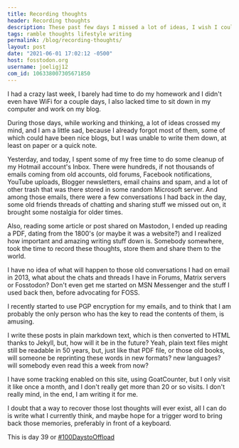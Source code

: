 ```yaml
---
title: Recording thoughts
header: Recording thoughts
description: These past few days I missed a lot of ideas, I wish I could have explained them and expanded them in a blog, but sometimes it is not possible to do so, and what will even happen to them as time moves forward?
tags: ramble thoughts lifestyle writing 
permalink: /blog/recording-thoughts/ 
layout: post 
date: "2021-06-01 17:02:12 -0500" 
host: fosstodon.org 
username: joeligj12 
com_id: 106338007305671850
--- 
```


I had a crazy last week, I barely had time to do my homework and I didn't even
have WiFi for a couple days, I also lacked time to sit down in my computer and
work on my blog.

During those days, while working and thinking, a lot of ideas crossed my mind, 
and I am a little sad, because I already forgot most of them, some of which 
could have been nice blogs, but I was unable to write them down, at least on 
paper or a quick note. 

Yesterday, and today, I spent some of my free time to do some cleanup of my
Hotmail account's Inbox. There were hundreds, if not thousands of emails coming
from old accounts, old forums, Facebook notifications, YouTube uploads,
Blogger newsletters, email chains and spam, and a lot of other trash that was
there stored in some random Microsoft server. And among those emails, there were
a few conversations I had back in the day, some old friends threads of chatting
and sharing stuff we missed out on, it brought some nostalgia for older times.

Also, reading some article or post shared on Mastodon, I ended up reading a PDF,
dating from the 1800's (or maybe it was a website?) and I realized how important 
and amazing writing stuff down is. Somebody somewhere, took the time to record 
these thoughts, store them and share them to the world. 

I have no idea of what will happen to those old conversations I had on email in
2013, what about the chats and threads I have in Forums, Matrix servers or 
Fosstodon? Don't even get me started on MSN Messenger and the stuff I used back 
then, before advocating for FOSS. 

I recently started to use PGP encryption for my emails, and to think that I am
probably the only person who has the key to read the contents of them, is
amusing.

I write these posts in plain markdown text, which is then converted to HTML
thanks to Jekyll, but, how will it be in the future? Yeah, plain text files
might still be readable in 50 years, but, just like that PDF file, or those old
books, will someone be reprinting these words in new formats? new languages?
will somebody even read this a week from now?

I have some tracking enabled on this site, using GoatCounter, but I only visit
it like once a month, and I don't really get more than 20 or so visits. I don't
really mind, in the end, I am writing it for me.

I doubt that a way to recover those lost thoughts will ever exist,
all I can do is write what I currently think, and maybe hope for a trigger word to
bring back those memories, preferably in front of a keyboard.

This is day 39 or [#100DaystoOffload](https://100DaystoOffload.com)



